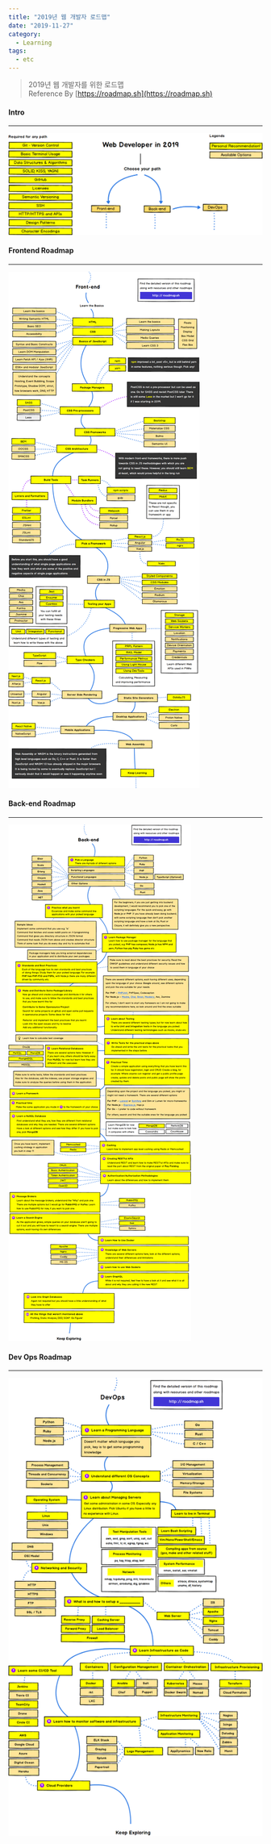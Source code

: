 ```yaml
---
title: "2019년 웹 개발자 로드맵"
date: "2019-11-27"
category:
  - Learning
tags:
  - etc
---
```

> 2019년 웹 개발자를 위한 로드맵  
> Reference By [https://roadmap.sh](https://roadmap.sh)

#### Intro

---

![Intro](./intro.png)

#### Frontend Roadmap

---

![Frontend Roadmap](./frontend.png)

#### Back-end Roadmap

---

![Back-end Roadmap](./backend.png)

#### Dev Ops Roadmap

---

![DevOps Roadmap](./devops.png)